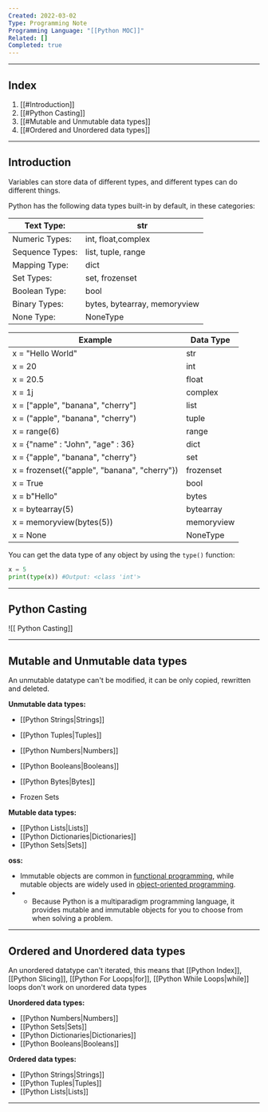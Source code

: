 ```yaml
---
Created: 2022-03-02
Type: Programming Note
Programming Language: "[[Python MOC]]"
Related: []
Completed: true
---
```

---
## Index
1. [[#Introduction]]
2. [[#Python Casting]]
3. [[#Mutable and Unmutable data types]]
4. [[#Ordered and Unordered data types]]


---
## Introduction

Variables can store data of different types, and different types can do different things.

Python has the following data types built-in by default, in these categories:

| Text Type: | str |
| --- | --- |
| Numeric Types: | int, float,complex |
| Sequence Types: | list, tuple, range |
| Mapping Type: | dict |
| Set Types: | set, frozenset |
| Boolean Type: | bool |
| Binary Types: | bytes, bytearray, memoryview |
| None Type: | NoneType |

| Example | Data Type |
| --- | --- |
| x = "Hello World" | str |
| x = 20 | int |
| x = 20.5 | float |
| x = 1j | complex |
| x = ["apple", "banana", "cherry"] | list |
| x = ("apple", "banana", "cherry") | tuple |
| x = range(6) | range |
| x = {"name" : "John", "age" : 36} | dict |
| x = {"apple", "banana", "cherry"} | set |
| x = frozenset({"apple", "banana", "cherry"}) | frozenset |
| x = True | bool |
| x = b"Hello" | bytes |
| x = bytearray(5) | bytearray |
| x = memoryview(bytes(5)) | memoryview |
| x = None | NoneType |

You can get the data type of any object by using the `type()` function:

```python
x = 5
print(type(x)) #Output: <class 'int'>
```

---

##  Python Casting
![[ Python Casting]]

---
## Mutable and  Unmutable data types
An unmutable datatype can't be modified, it can be only copied, rewritten and deleted.

**Unmutable data types:**
- [[Python Strings|Strings]]
- [[Python Tuples|Tuples]]
- [[Python Numbers|Numbers]]
- [[Python Booleans|Booleans]]
- [[Python Bytes|Bytes]]

- Frozen Sets

**Mutable data types:**
- [[Python Lists|Lists]]
- [[Python Dictionaries|Dictionaries]]
- [[Python Sets|Sets]]

**oss:**
- Immutable objects are common in [functional programming](https://realpython.com/python-functional-programming/), while mutable objects are widely used in [object-oriented programming](https://realpython.com/python3-object-oriented-programming/). 
- - Because Python is a multiparadigm programming language, it provides mutable and immutable objects for you to choose from when solving a problem.

---

## Ordered and Unordered data types
An unordered datatype can't iterated, this means that [[Python Index]], [[Python Slicing]], [[Python For Loops|for]], [[Python While Loops|while]] loops don't work on unordered data types

**Unordered data types:**
- [[Python Numbers|Numbers]]
- [[Python Sets|Sets]]
- [[Python Dictionaries|Dictionaries]]
- [[Python Booleans|Booleans]]

**Ordered data types:**
- [[Python Strings|Strings]]
- [[Python Tuples|Tuples]]
- [[Python Lists|Lists]]

---